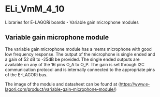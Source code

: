 # ELi_VmM_4_10

Libraries for E-LAGORi boards - Variable gain microphone modules

Variable gain microphone module
-------------------------------
The variable gain microphone module has a mems microphone with good low frequency response. The output of the microphone is single ended and a gain of 52 dB to -25dB be provided. The single ended outputs are available on any of the 16 pins O_A to O_P. The gain is set through I2C communication protocol and is internally connected to the appropriate pins of the E-LAGORi bus.

The image of the module and datasheet can be found at (https://www.e-lagori.com/product/variable-gain-microphone-module/)


